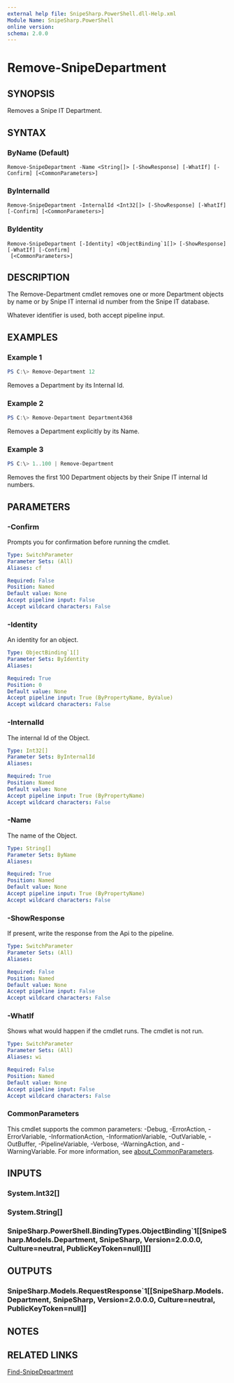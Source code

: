 ```yaml
---
external help file: SnipeSharp.PowerShell.dll-Help.xml
Module Name: SnipeSharp.PowerShell
online version:
schema: 2.0.0
---
```


# Remove-SnipeDepartment

## SYNOPSIS
Removes a Snipe IT Department.

## SYNTAX

### ByName (Default)
```
Remove-SnipeDepartment -Name <String[]> [-ShowResponse] [-WhatIf] [-Confirm] [<CommonParameters>]
```

### ByInternalId
```
Remove-SnipeDepartment -InternalId <Int32[]> [-ShowResponse] [-WhatIf] [-Confirm] [<CommonParameters>]
```

### ByIdentity
```
Remove-SnipeDepartment [-Identity] <ObjectBinding`1[]> [-ShowResponse] [-WhatIf] [-Confirm]
 [<CommonParameters>]
```

## DESCRIPTION
The Remove-Department cmdlet removes one or more Department objects by name or by Snipe IT internal id number from the Snipe IT database.

Whatever identifier is used, both accept pipeline input.

## EXAMPLES

### Example 1
```powershell
PS C:\> Remove-Department 12
```

Removes a Department by its Internal Id.

### Example 2
```powershell
PS C:\> Remove-Department Department4368
```

Removes a Department explicitly by its Name.

### Example 3
```powershell
PS C:\> 1..100 | Remove-Department
```

Removes the first 100 Department objects by their Snipe IT internal Id numbers.

## PARAMETERS

### -Confirm
Prompts you for confirmation before running the cmdlet.

```yaml
Type: SwitchParameter
Parameter Sets: (All)
Aliases: cf

Required: False
Position: Named
Default value: None
Accept pipeline input: False
Accept wildcard characters: False
```

### -Identity
An identity for an object.

```yaml
Type: ObjectBinding`1[]
Parameter Sets: ByIdentity
Aliases:

Required: True
Position: 0
Default value: None
Accept pipeline input: True (ByPropertyName, ByValue)
Accept wildcard characters: False
```

### -InternalId
The internal Id of the Object.

```yaml
Type: Int32[]
Parameter Sets: ByInternalId
Aliases:

Required: True
Position: Named
Default value: None
Accept pipeline input: True (ByPropertyName)
Accept wildcard characters: False
```

### -Name
The name of the Object.

```yaml
Type: String[]
Parameter Sets: ByName
Aliases:

Required: True
Position: Named
Default value: None
Accept pipeline input: True (ByPropertyName)
Accept wildcard characters: False
```

### -ShowResponse
If present, write the response from the Api to the pipeline.

```yaml
Type: SwitchParameter
Parameter Sets: (All)
Aliases:

Required: False
Position: Named
Default value: None
Accept pipeline input: False
Accept wildcard characters: False
```

### -WhatIf
Shows what would happen if the cmdlet runs.
The cmdlet is not run.

```yaml
Type: SwitchParameter
Parameter Sets: (All)
Aliases: wi

Required: False
Position: Named
Default value: None
Accept pipeline input: False
Accept wildcard characters: False
```

### CommonParameters
This cmdlet supports the common parameters: -Debug, -ErrorAction, -ErrorVariable, -InformationAction, -InformationVariable, -OutVariable, -OutBuffer, -PipelineVariable, -Verbose, -WarningAction, and -WarningVariable. For more information, see [about_CommonParameters](http://go.microsoft.com/fwlink/?LinkID=113216).

## INPUTS

### System.Int32[]

### System.String[]

### SnipeSharp.PowerShell.BindingTypes.ObjectBinding`1[[SnipeSharp.Models.Department, SnipeSharp, Version=2.0.0.0, Culture=neutral, PublicKeyToken=null]][]

## OUTPUTS

### SnipeSharp.Models.RequestResponse`1[[SnipeSharp.Models.Department, SnipeSharp, Version=2.0.0.0, Culture=neutral, PublicKeyToken=null]]

## NOTES

## RELATED LINKS

[Find-SnipeDepartment](Find-SnipeDepartment.md)
